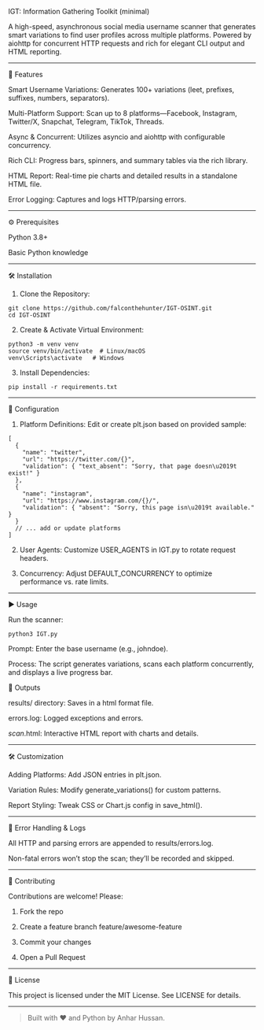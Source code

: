 IGT: Information Gathering Toolkit (minimal)


A high-speed, asynchronous social media username scanner that generates smart variations to find user profiles across multiple platforms. Powered by aiohttp for concurrent HTTP requests and rich for elegant CLI output and HTML reporting.


---

🚀 Features

Smart Username Variations: Generates 100+ variations (leet, prefixes, suffixes, numbers, separators).

Multi-Platform Support: Scan up to 8 platforms—Facebook, Instagram, Twitter/X, Snapchat, Telegram, TikTok, Threads.

Async & Concurrent: Utilizes asyncio and aiohttp with configurable concurrency.

Rich CLI: Progress bars, spinners, and summary tables via the rich library.

HTML Report: Real-time pie charts and detailed results in a standalone HTML file.

Error Logging: Captures and logs HTTP/parsing errors.



---

⚙️ Prerequisites

Python 3.8+

Basic Python knowledge



---

🛠️ Installation

1. Clone the Repository:
```
git clone https://github.com/falconthehunter/IGT-OSINT.git
cd IGT-OSINT
```

2. Create & Activate Virtual Environment:
```
python3 -m venv venv
source venv/bin/activate  # Linux/macOS
venv\Scripts\activate   # Windows
```

3. Install Dependencies:
```
pip install -r requirements.txt
```



---

🔧 Configuration

1. Platform Definitions: Edit or create plt.json based on provided sample:
```
[
  {
    "name": "twitter",
    "url": "https://twitter.com/{}",
    "validation": { "text_absent": "Sorry, that page doesn\u2019t exist!" }
  },
  {
    "name": "instagram",
    "url": "https://www.instagram.com/{}/",
    "validation": { "absent": "Sorry, this page isn\u2019t available." }
  }
  // ... add or update platforms
]
```

2. User Agents: Customize USER_AGENTS in IGT.py to rotate request headers.


3. Concurrency: Adjust DEFAULT_CONCURRENCY to optimize performance vs. rate limits.




---

▶️ Usage

Run the scanner:
```
python3 IGT.py
```
Prompt: Enter the base username (e.g., johndoe).

Process: The script generates variations, scans each platform concurrently, and displays a live progress bar.

📂 Outputs

results/ directory: Saves in a html format file.

errors.log: Logged exceptions and errors.

<username>_scan_<timestamp>.html: Interactive HTML report with charts and details.

---

🛠️ Customization

Adding Platforms: Add JSON entries in plt.json.

Variation Rules: Modify generate_variations() for custom patterns.

Report Styling: Tweak CSS or Chart.js config in save_html().

---

🐞 Error Handling & Logs

All HTTP and parsing errors are appended to results/errors.log.

Non-fatal errors won’t stop the scan; they’ll be recorded and skipped.

---

🤝 Contributing

Contributions are welcome! Please:

1. Fork the repo


2. Create a feature branch feature/awesome-feature


3. Commit your changes


4. Open a Pull Request


---

📜 License

This project is licensed under the MIT License. See LICENSE for details.


---

> Built with ❤️ and Python by Anhar Hussan.




